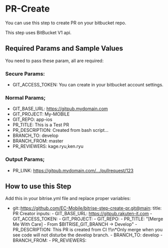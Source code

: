 # PR-Create

You can use this step to create PR on your bitbucket repo. 

This step uses BitBucket V1 api.


## Required Params and Sample Values

You need to pass these param, all are required:

### Secure Params:

- GIT_ACCESS_TOKEN:                     You can create in your bitbucket account settings.

### Normal Params;
- GIT_BASE_URL:                                     https://gitpub.mydomain.com
- GIT_PROJECT:                                      My-MOBILE
- GIT_REPO:                                         app-ios
- PR_TITLE:                                         This is a Test PR
- PR_DESCRIPTION:                                   Created from bash script...
- BRANCH_TO:                                        develop
- BRANCH_FROM:                                      master
- PR_REVIEWERS:                                     kage.ryu,ken.ryu

### Output Params;
- PR_LINK:                                          https://gitpub.mydomain.com/.../pullrequest/123

## How to use this Step

Add this in your bitrise.yml file and replace proper variables:

- git::https://github.com/EC-Mobile/bitrise-step-create-pr.git@main:
        title: PR Creator
        inputs:
        - GIT_BASE_URL: https://gitpub.rakuten-it.com
        - GIT_ACCESS_TOKEN: <Variable>
        - GIT_PROJECT: <Project>
        - GIT_REPO: <Repo>
        - PR_TITLE: "[Merge Me With Care] - From $BITRISE_GIT_BRANCH -> Develop"
        - PR_DESCRIPTION: This PR is created from CI !!\\n*Only merge when you see
            code will not disturbe the develop branch.
        - BRANCH_TO: develop
        - BRANCH_FROM: <Variable>
        - PR_REVIEWERS: <Variable>
